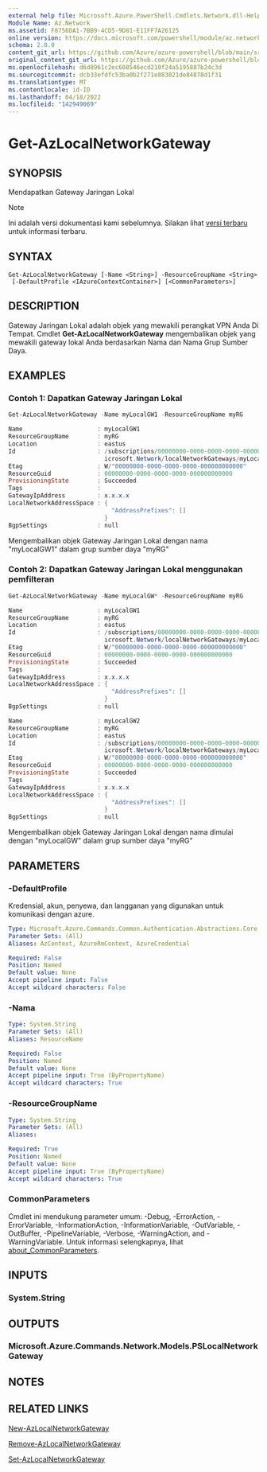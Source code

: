 ```yaml
---
external help file: Microsoft.Azure.PowerShell.Cmdlets.Network.dll-Help.xml
Module Name: Az.Network
ms.assetid: F8756DA1-7BB9-4CD5-9D81-E11FF7A26125
online version: https://docs.microsoft.com/powershell/module/az.network/get-azlocalnetworkgateway
schema: 2.0.0
content_git_url: https://github.com/Azure/azure-powershell/blob/main/src/Network/Network/help/Get-AzLocalNetworkGateway.md
original_content_git_url: https://github.com/Azure/azure-powershell/blob/main/src/Network/Network/help/Get-AzLocalNetworkGateway.md
ms.openlocfilehash: d6d8961c2ec608546ecd210f24a5195887b24c3d
ms.sourcegitcommit: dcb33efdfc53ba0b2f271e883021de84878d1f31
ms.translationtype: MT
ms.contentlocale: id-ID
ms.lasthandoff: 04/18/2022
ms.locfileid: "142949069"
---
```

# Get-AzLocalNetworkGateway

## SYNOPSIS
Mendapatkan Gateway Jaringan Lokal

> [!NOTE]
>Ini adalah versi dokumentasi kami sebelumnya. Silakan lihat [versi terbaru](/powershell/module/az.network/get-azlocalnetworkgateway) untuk informasi terbaru.

## SYNTAX

```
Get-AzLocalNetworkGateway [-Name <String>] -ResourceGroupName <String>
 [-DefaultProfile <IAzureContextContainer>] [<CommonParameters>]
```

## DESCRIPTION
Gateway Jaringan Lokal adalah objek yang mewakili perangkat VPN Anda Di Tempat.
Cmdlet **Get-AzLocalNetworkGateway** mengembalikan objek yang mewakili gateway lokal Anda berdasarkan Nama dan Nama Grup Sumber Daya.

## EXAMPLES

### Contoh 1: Dapatkan Gateway Jaringan Lokal
```powershell
Get-AzLocalNetworkGateway -Name myLocalGW1 -ResourceGroupName myRG

Name                     : myLocalGW1
ResourceGroupName        : myRG
Location                 : eastus
Id                       : /subscriptions/00000000-0000-0000-0000-000000000000/resourceGroups/myRG/providers/M
                           icrosoft.Network/localNetworkGateways/myLocalGW1
Etag                     : W/"00000000-0000-0000-0000-000000000000"
ResourceGuid             : 00000000-0000-0000-0000-000000000000
ProvisioningState        : Succeeded
Tags                     :
GatewayIpAddress         : x.x.x.x
LocalNetworkAddressSpace : {
                             "AddressPrefixes": []
                           }
BgpSettings              : null
```

Mengembalikan objek Gateway Jaringan Lokal dengan nama "myLocalGW1" dalam grup sumber daya "myRG"

### Contoh 2: Dapatkan Gateway Jaringan Lokal menggunakan pemfilteran
```powershell
Get-AzLocalNetworkGateway -Name myLocalGW* -ResourceGroupName myRG

Name                     : myLocalGW1
ResourceGroupName        : myRG
Location                 : eastus
Id                       : /subscriptions/00000000-0000-0000-0000-000000000000/resourceGroups/myRG/providers/M
                           icrosoft.Network/localNetworkGateways/myLocalGW1
Etag                     : W/"00000000-0000-0000-0000-000000000000"
ResourceGuid             : 00000000-0000-0000-0000-000000000000
ProvisioningState        : Succeeded
Tags                     :
GatewayIpAddress         : x.x.x.x
LocalNetworkAddressSpace : {
                             "AddressPrefixes": []
                           }
BgpSettings              : null

Name                     : myLocalGW2
ResourceGroupName        : myRG
Location                 : eastus
Id                       : /subscriptions/00000000-0000-0000-0000-000000000000/resourceGroups/myRG/providers/M
                           icrosoft.Network/localNetworkGateways/myLocalGW2
Etag                     : W/"00000000-0000-0000-0000-000000000000"
ResourceGuid             : 00000000-0000-0000-0000-000000000000
ProvisioningState        : Succeeded
Tags                     :
GatewayIpAddress         : x.x.x.x
LocalNetworkAddressSpace : {
                             "AddressPrefixes": []
                           }
BgpSettings              : null
```

Mengembalikan objek Gateway Jaringan Lokal dengan nama dimulai dengan "myLocalGW" dalam grup sumber daya "myRG"

## PARAMETERS

### -DefaultProfile
Kredensial, akun, penyewa, dan langganan yang digunakan untuk komunikasi dengan azure.

```yaml
Type: Microsoft.Azure.Commands.Common.Authentication.Abstractions.Core.IAzureContextContainer
Parameter Sets: (All)
Aliases: AzContext, AzureRmContext, AzureCredential

Required: False
Position: Named
Default value: None
Accept pipeline input: False
Accept wildcard characters: False
```

### -Nama
```yaml
Type: System.String
Parameter Sets: (All)
Aliases: ResourceName

Required: False
Position: Named
Default value: None
Accept pipeline input: True (ByPropertyName)
Accept wildcard characters: True
```

### -ResourceGroupName
```yaml
Type: System.String
Parameter Sets: (All)
Aliases:

Required: True
Position: Named
Default value: None
Accept pipeline input: True (ByPropertyName)
Accept wildcard characters: True
```

### CommonParameters
Cmdlet ini mendukung parameter umum: -Debug, -ErrorAction, -ErrorVariable, -InformationAction, -InformationVariable, -OutVariable, -OutBuffer, -PipelineVariable, -Verbose, -WarningAction, and -WarningVariable. Untuk informasi selengkapnya, lihat [about_CommonParameters](http://go.microsoft.com/fwlink/?LinkID=113216).

## INPUTS

### System.String

## OUTPUTS

### Microsoft.Azure.Commands.Network.Models.PSLocalNetworkGateway

## NOTES

## RELATED LINKS

[New-AzLocalNetworkGateway](./New-AzLocalNetworkGateway.md)

[Remove-AzLocalNetworkGateway](./Remove-AzLocalNetworkGateway.md)

[Set-AzLocalNetworkGateway](./Set-AzLocalNetworkGateway.md)
